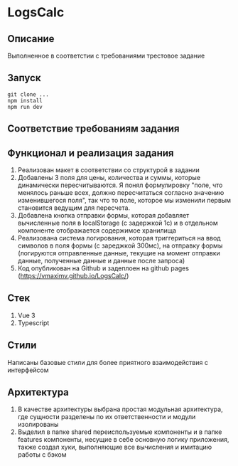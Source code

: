 # LogsCalc
## Описание
Выполненное в соответстии с требованиями трестовое задание
## Запуск
```
git clone ...
npm install
npm run dev
```
## Соответствие требованиям задания
## Функционал и реализация задания
1. Реализован макет в соответствии со структурой в задании
2. Добавлены 3 поля для цены, количества и суммы, которые динамически пересчитываются. Я понял формулировку "поле, что менялось раньше всех, должно пересчитаться согласно значению изменившегося поля", так что то поле, которое мы изменили первым становится ведущим для пересчета.
3. Добавлена кнопка отправки формы, которая добавляет вычисленные поля в localStorage (с задержкой 1с) и в отдельном компоненте отображается содержимое хранилища
4. Реализована система логирования, которая триггериться на ввод символов в поля формы (с зареджкой 300мс), на отправку формы (логируются отправленные данные, текущие на момент отправки данные, полученные данные и данные после запроса)
5. Код опубликован на Github и задеплоен на github pages (https://vmaximv.github.io/LogsCalc/)

## Стек
1. Vue 3
2. Typescript

## Стили
Написаны базовые стили для более приятного взаимодействия с интерфейсом

## Архитектура
1. В качестве архитектуры выбрана простая модульная архитектура, где сущности разделены по их ответственности и модули изолированы
2. Выделил в папке shared переиспользуемые компоненты и в папке features компоненты, несущие в себе основную логику приложения, также создал хуки, выполняющие все вычисления и имитацию работы с бэком
